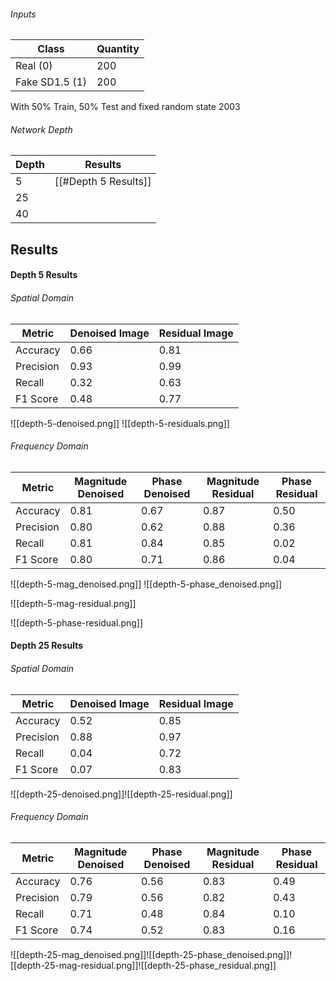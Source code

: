 ###### Inputs

| Class          | Quantity |
| -------------- | -------- |
| Real (0)       | 200      |
| Fake SD1.5 (1) | 200      |
With 50% Train, 50% Test and fixed random state 2003
###### Network Depth
| Depth | Results              |
| ----- | -------------------- |
| 5     | [[#Depth 5 Results]] |
| 25    |                      |
| 40    |                      |

## Results
#### Depth 5 Results
###### Spatial Domain

| Metric    | Denoised Image | Residual Image |
|-----------|----------------|----------------|
| Accuracy  | 0.66           | 0.81           |
| Precision | 0.93           | 0.99           |
| Recall    | 0.32           | 0.63           |
| F1 Score  | 0.48           | 0.77           |
![[depth-5-denoised.png]]
![[depth-5-residuals.png]]
###### Frequency Domain

| Metric    | Magnitude Denoised | Phase Denoised | Magnitude Residual | Phase Residual |
| --------- | ------------------ | -------------- | ------------------ | -------------- |
| Accuracy  | 0.81               | 0.67           | 0.87               | 0.50           |
| Precision | 0.80               | 0.62           | 0.88               | 0.36           |
| Recall    | 0.81               | 0.84           | 0.85               | 0.02           |
| F1 Score  | 0.80               | 0.71           | 0.86               | 0.04           |
![[depth-5-mag_denoised.png]]
![[depth-5-phase_denoised.png]]

![[depth-5-mag-residual.png]]

![[depth-5-phase-residual.png]]


#### Depth 25 Results
###### Spatial Domain
| Metric    | Denoised Image | Residual Image |
| --------- | -------------- | -------------- |
| Accuracy  | 0.52           | 0.85           |
| Precision | 0.88           | 0.97           |
| Recall    | 0.04           | 0.72           |
| F1 Score  | 0.07           | 0.83           |
![[depth-25-denoised.png]]![[depth-25-residual.png]]
###### Frequency Domain

| Metric    | Magnitude Denoised | Phase Denoised | Magnitude Residual | Phase Residual |
|-----------|--------------------|----------------|--------------------|----------------|
| Accuracy  | 0.76               | 0.56           | 0.83               | 0.49           |
| Precision | 0.79               | 0.56           | 0.82               | 0.43           |
| Recall    | 0.71               | 0.48           | 0.84               | 0.10           |
| F1 Score  | 0.74               | 0.52           | 0.83               | 0.16           |
![[depth-25-mag_denoised.png]]![[depth-25-phase_denoised.png]]![[depth-25-mag-residual.png]]![[depth-25-phase_residual.png]]
